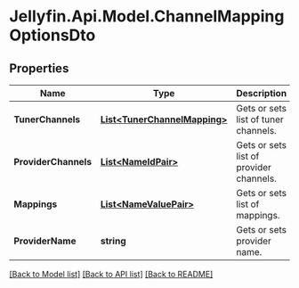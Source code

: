 
# Jellyfin.Api.Model.ChannelMappingOptionsDto

## Properties

Name | Type | Description | Notes
------------ | ------------- | ------------- | -------------
**TunerChannels** | [**List&lt;TunerChannelMapping&gt;**](TunerChannelMapping.md) | Gets or sets list of tuner channels. | [optional] 
**ProviderChannels** | [**List&lt;NameIdPair&gt;**](NameIdPair.md) | Gets or sets list of provider channels. | [optional] 
**Mappings** | [**List&lt;NameValuePair&gt;**](NameValuePair.md) | Gets or sets list of mappings. | [optional] 
**ProviderName** | **string** | Gets or sets provider name. | [optional] 

[[Back to Model list]](../README.md#documentation-for-models)
[[Back to API list]](../README.md#documentation-for-api-endpoints)
[[Back to README]](../README.md)

